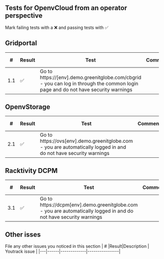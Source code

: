 ## Tests for OpenvCloud from an operator perspective
Mark failing tests with a :x: and passing tests with :white_check_mark:


## Gridportal
| # |Result|Test | Comment  | Youtrack issue |
|---|-----|--------|----------|----------------|
|1.1| :white_check_mark: | Go to https://[env].demo.greenitglobe.com/cbgrid - you can log in through the common login page and do not have security warnings| | |

## OpenvStorage
| # |Result|Test | Comment  | Youtrack issue |
|---|-----|--------|----------|----------------|
|2.1| :white_check_mark: | Go to https://ovs[env].demo.greenitglobe.com - you are automatically logged in and do not have security warnings| | |

## Racktivity DCPM
| # |Result|Test | Comment  | Youtrack issue |
|---|-----|--------|----------|----------------|
|3.1| :white_check_mark: | Go to https://dcpm[env].demo.greenitglobe.com - you are automatically logged in and do not have security warnings| | |

## Other isses
File any other issues you noticed in this section
| # |Result|Description  | Youtrack issue |
|---|------|-------------|----------------|



